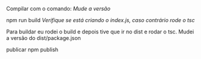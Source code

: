 Compilar com o comando:
*Mude a versão*

npm run build
*Verifique se está criando o index.js, caso contrário rode o tsc*

Para buildar eu rodei o build e depois tive que ir no dist e rodar o tsc. Mudei a versão do dist/package.json 

publicar 
npm publish